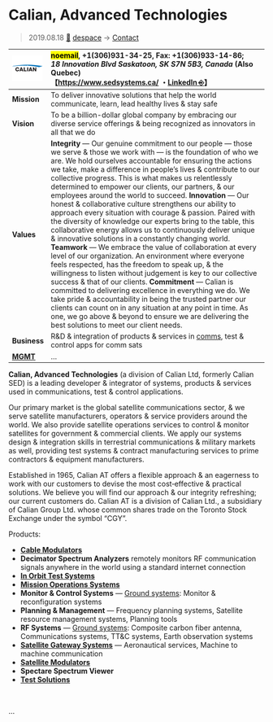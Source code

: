 # Calian, Advanced Technologies
> 2019.08.18 [🚀](../../index/index.md) [despace](../index.md) → [Contact](../contact.md)

|[![](../f/contact/c/calian_logo1_thumb.webp)](../f/contact/c/calian_logo1.webp)|<mark>noemail</mark>, +1(306)931-34-25, Fax: +1(306)933-14-86;<br> *18 Innovation Blvd Saskatoon, SK S7N 5B3, Canada* (Also Quebec)<br> 【<https://www.sedsystems.ca/> ・[LinkedIn ⎆](https://www.linkedin.com/company/calian-advanced-technologies/)】|
|:-|:-|
|**Mission**|To deliver innovative solutions that help the world communicate, learn, lead healthy lives & stay safe|
|**Vision**|To be a billion-dollar global company by embracing our diverse service offerings & being recognized as innovators in all that we do|
|**Values**|**Integrity** — 	Our genuine commitment to our people — those we serve & those we work with — is the foundation of who we are. We hold ourselves accountable for ensuring the actions we take, make a difference in people’s lives & contribute to our collective progress. This is what makes us relentlessly determined to empower our clients, our partners, & our employees around the world to succeed. **Innovation** — Our honest & collaborative culture strengthens our ability to approach every situation with courage & passion. Paired with the diversity of knowledge our experts bring to the table, this collaborative energy allows us to continuously deliver unique & innovative solutions in a constantly changing world. **Teamwork** — We embrace the value of collaboration at every level of our organization. An environment where everyone feels respected, has the freedom to speak up, & the willingness to listen without judgement is key to our collective success & that of our clients. **Commitment** — Calian is committed to delivering excellence in everything we do. We take pride & accountability in being the trusted partner our clients can count on in any situation at any point in time. As one, we go above & beyond to ensure we are delivering the best solutions to meet our client needs.|
|**Business**|R&D & integration of products & services in [comms](../comms.md), test & control apps for comm sats|
|**[MGMT](../mgmt.md)**|…|

**Calian, Advanced Technologies** (a division of Calian Ltd, formerly Calian SED) is a leading developer & integrator of systems, products & services used in communications, test & control applications.

Our primary market is the global satellite communications sector, & we serve satellite manufacturers, operators & service providers around the world. We also provide satellite operations services to control & monitor satellites for government & commercial clients. We apply our systems design & integration skills in terrestrial communications & military markets as well, providing test systems & contract manufacturing services to prime contractors & equipment manufacturers.

Established in 1965, Calian AT offers a flexible approach & an eagerness to work with our customers to devise the most cost‑effective & practical solutions. We believe you will find our approach & our integrity refreshing; our current customers do. Calian AT is a division of Calian Ltd., a subsidiary of Calian Group Ltd. whose common shares trade on the Toronto Stock Exchange under the symbol “CGY”.

Products:

   - **[Cable Modulators](../cable.md)**
   - **Decimator Spectrum Analyzers** remotely monitors RF communication signals anywhere in the world using a standard internet connection
   - **[In Orbit Test Systems](../test.md)**
   - **[Mission Operations Systems](../scs.md)**
   - **Monitor & Control Systems** — [Ground systems](../scs.md): Monitor & reconfiguration systems
   - **Planning & Management** — Frequency planning systems, Satellite resource management systems, Planning tools
   - **RF Systems** — [Ground systems](../scs.md): Composite carbon fiber antenna, Communications systems, TT&C systems, Earth observation systems
   - **[Satellite Gateway Systems](../scs.md)** — Aeronautical services, Machine to machine communication
   - **[Satellite Modulators](../comms.md)**
   - **Spectare Spectrum Viewer**
   - **[Test Solutions](../test.md)**

<p style="page-break-after:always"> </p>

…

